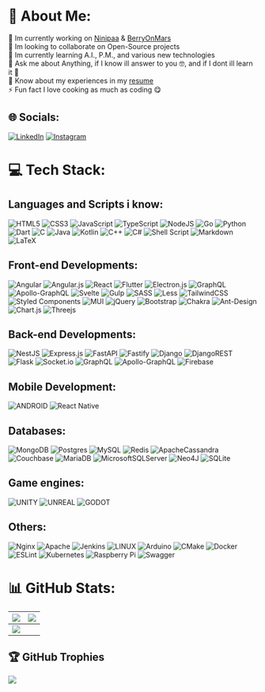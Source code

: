# 💫 About Me:
🔭 Im currently working on [Ninipaa](https://ninipaa.com) & [BerryOnMars](https://berryonmars.com)<br>👯 Im looking to collaborate on Open-Source projects<br>🌱 Im currently learning A.I., P.M., and various new technologies<br>💬 Ask me about Anything, if I know ill answer to you 🤓, and if I dont ill learn it 📖<br>📄 Know about my experiences in my [resume](https://rxresu.me/ashkan4472/full-stack-resume)<br>⚡ Fun fact I love cooking as much as coding 😋


## 🌐 Socials:
 [![LinkedIn](https://img.shields.io/badge/LinkedIn-%230077B5.svg?logo=linkedin&logoColor=white)](https://linkedin.com/in/ashkan-tofangdar) [![Instagram](https://img.shields.io/badge/Instagram-%23E4405F.svg?logo=Instagram&logoColor=white)](https://instagram.com/ashk.tr)

# 💻 Tech Stack:
## Languages and Scripts i know:
 ![HTML5](https://img.shields.io/badge/html5-%23E34F26.svg?style=flat-square&logo=html5&logoColor=white) ![CSS3](https://img.shields.io/badge/css3-%231572B6.svg?style=flat-square&logo=css3&logoColor=white) ![JavaScript](https://img.shields.io/badge/javascript-%23323330.svg?style=flat-square&logo=javascript&logoColor=%23F7DF1E) ![TypeScript](https://img.shields.io/badge/typescript-%23007ACC.svg?style=flat-square&logo=typescript&logoColor=white) ![NodeJS](https://img.shields.io/badge/node.js-6DA55F?style=flat-square&logo=node.js&logoColor=white) ![Go](https://img.shields.io/badge/go-%2300ADD8.svg?style=flat-square&logo=go&logoColor=white) ![Python](https://img.shields.io/badge/python-3670A0?style=flat-square&logo=python&logoColor=ffdd54) ![Dart](https://img.shields.io/badge/dart-%230175C2.svg?style=flat-square&logo=dart&logoColor=white) ![C](https://img.shields.io/badge/c-%2300599C.svg?style=flat-square&logo=c&logoColor=white) ![Java](https://img.shields.io/badge/java-%23ED8B00.svg?style=flat-square&logo=java&logoColor=white)  ![Kotlin](https://img.shields.io/badge/kotlin-%230095D5.svg?style=flat-square&logo=kotlin&logoColor=white) ![C++](https://img.shields.io/badge/c++-%2300599C.svg?style=flat-square&logo=c%2B%2B&logoColor=white) ![C#](https://img.shields.io/badge/c%23-%23239120.svg?style=flat-square&logo=c-sharp&logoColor=white)  ![Shell Script](https://img.shields.io/badge/shell_script-%23121011.svg?style=flat-square&logo=gnu-bash&logoColor=white)  ![Markdown](https://img.shields.io/badge/markdown-%23000000.svg?style=flat-square&logo=markdown&logoColor=white)  ![LaTeX](https://img.shields.io/badge/latex-%23008080.svg?style=flat-square&logo=latex&logoColor=white)
 
## Front-end Developments:
![Angular](https://img.shields.io/badge/angular-%23DD0031.svg?style=flat-square&logo=angular&logoColor=white) ![Angular.js](https://img.shields.io/badge/angular.js-%23E23237.svg?style=flat-square&logo=angularjs&logoColor=white)  ![React](https://img.shields.io/badge/react-%2320232a.svg?style=flat-square&logo=react&logoColor=%2361DAFB) ![Flutter](https://img.shields.io/badge/Flutter-%2302569B.svg?style=flat-square&logo=Flutter&logoColor=white) ![Electron.js](https://img.shields.io/badge/Electron-191970?style=flat-square&logo=Electron&logoColor=white) ![GraphQL](https://img.shields.io/badge/-GraphQL-E10098?style=flat-square&logo=graphql&logoColor=white) ![Apollo-GraphQL](https://img.shields.io/badge/-ApolloGraphQL-311C87?style=flat-square&logo=apollo-graphql) ![Svelte](https://img.shields.io/badge/svelte-%23f1413d.svg?style=flat-square&logo=svelte&logoColor=white)  ![Gulp](https://img.shields.io/badge/GULP-%23CF4647.svg?style=flat-square&logo=gulp&logoColor=white) 
![SASS](https://img.shields.io/badge/SASS-hotpink.svg?style=flat-square&logo=SASS&logoColor=white) ![Less](https://img.shields.io/badge/less-2B4C80?style=flat-square&logo=less&logoColor=white) ![TailwindCSS](https://img.shields.io/badge/tailwindcss-%2338B2AC.svg?style=flat-square&logo=tailwind-css&logoColor=white) ![Styled Components](https://img.shields.io/badge/styled--components-DB7093?style=flat-square&logo=styled-components&logoColor=white) ![MUI](https://img.shields.io/badge/MUI-%230081CB.svg?style=flat-square&logo=material-ui&logoColor=white) ![jQuery](https://img.shields.io/badge/jquery-%230769AD.svg?style=flat-square&logo=jquery&logoColor=white) ![Bootstrap](https://img.shields.io/badge/bootstrap-%23563D7C.svg?style=flat-square&logo=bootstrap&logoColor=white) ![Chakra](https://img.shields.io/badge/chakra-%234ED1C5.svg?style=flat-square&logo=chakraui&logoColor=white) ![Ant-Design](https://img.shields.io/badge/-AntDesign-%230170FE?style=flat-square&logo=ant-design&logoColor=white) ![Chart.js](https://img.shields.io/badge/chart.js-F5788D.svg?style=flat-square&logo=chart.js&logoColor=white) ![Threejs](https://img.shields.io/badge/threejs-black?style=flat-square&logo=three.js&logoColor=white)

 ## Back-end Developments:
![NestJS](https://img.shields.io/badge/nestjs-%23E0234E.svg?style=flat-square&logo=nestjs&logoColor=white) ![Express.js](https://img.shields.io/badge/express.js-%23404d59.svg?style=flat-square&logo=express&logoColor=%2361DAFB) ![FastAPI](https://img.shields.io/badge/FastAPI-005571?style=flat-square&logo=fastapi) ![Fastify](https://img.shields.io/badge/fastify-%23000000.svg?style=flat-square&logo=fastify&logoColor=white) ![Django](https://img.shields.io/badge/django-%23092E20.svg?style=flat-square&logo=django&logoColor=white) ![DjangoREST](https://img.shields.io/badge/DJANGO-REST-ff1709?style=flat-square&logo=django&logoColor=white&color=ff1709&labelColor=gray) ![Flask](https://img.shields.io/badge/flask-%23000.svg?style=flat-square&logo=flask&logoColor=white) ![Socket.io](https://img.shields.io/badge/Socket.io-black?style=flat-square&logo=socket.io&badgeColor=010101)
![GraphQL](https://img.shields.io/badge/-GraphQL-E10098?style=flat-square&logo=graphql&logoColor=white) ![Apollo-GraphQL](https://img.shields.io/badge/-ApolloGraphQL-311C87?style=flat-square&logo=apollo-graphql) ![Firebase](https://img.shields.io/badge/firebase-%23039BE5.svg?style=flat-square&logo=firebase)
 
 ## Mobile Development:
 ![ANDROID](https://img.shields.io/badge/android-%2320232a.svg?style=flat-square&logo=android&logoColor=%a4c639) ![React Native](https://img.shields.io/badge/react_native-%2320232a.svg?style=flat-square&logo=react&logoColor=%2361DAFB)
 
 ## Databases:
![MongoDB](https://img.shields.io/badge/MongoDB-%234ea94b.svg?style=flat-square&logo=mongodb&logoColor=white) ![Postgres](https://img.shields.io/badge/postgres-%23316192.svg?style=flat-square&logo=postgresql&logoColor=white) ![MySQL](https://img.shields.io/badge/mysql-%2300f.svg?style=flat-square&logo=mysql&logoColor=white) ![Redis](https://img.shields.io/badge/redis-%23DD0031.svg?style=flat-square&logo=redis&logoColor=white) ![ApacheCassandra](https://img.shields.io/badge/cassandra-%231287B1.svg?style=flat-square&logo=apache-cassandra&logoColor=white) ![Couchbase](https://img.shields.io/badge/Couchbase-EA2328?style=flat-square&logo=couchbase&logoColor=white) ![MariaDB](https://img.shields.io/badge/MariaDB-003545?style=flat-square&logo=mariadb&logoColor=white) ![MicrosoftSQLServer](https://img.shields.io/badge/Microsoft%20SQL%20Sever-CC2927?style=flat-square&logo=microsoft%20sql%20server&logoColor=white)  ![Neo4J](https://img.shields.io/badge/Neo4j-008CC1?style=flat-square&logo=neo4j&logoColor=white) ![SQLite](https://img.shields.io/badge/sqlite-%2307405e.svg?style=flat-square&logo=sqlite&logoColor=white)
 
## Game engines:
 ![UNITY](https://img.shields.io/badge/Unity-%2320232a.svg?style=flat-square&logo=unity&logoColor=white) ![UNREAL](https://img.shields.io/badge/unreal-%2320232a.svg?style=flat-square&logo=unreal-engine&logoColor=white) ![GODOT](https://img.shields.io/badge/godot-3582bb.svg?style=flat-square&logo=godot-engine&logoColor=white) 

## Others:
![Nginx](https://img.shields.io/badge/nginx-%23009639.svg?style=flat-square&logo=nginx&logoColor=white) ![Apache](https://img.shields.io/badge/apache-%23D42029.svg?style=flat-square&logo=apache&logoColor=white) ![Jenkins](https://img.shields.io/badge/jenkins-%232C5263.svg?style=flat-square&logo=jenkins&logoColor=white) ![LINUX](https://img.shields.io/badge/Linux-FCC624?style=flat-square&logo=linux&logoColor=black) ![Arduino](https://img.shields.io/badge/-Arduino-00979D?style=flat-square&logo=Arduino&logoColor=white) ![CMake](https://img.shields.io/badge/CMake-%23008FBA.svg?style=flat-square&logo=cmake&logoColor=white) ![Docker](https://img.shields.io/badge/docker-%230db7ed.svg?style=flat-square&logo=docker&logoColor=white) ![ESLint](https://img.shields.io/badge/ESLint-4B3263?style=flat-square&logo=eslint&logoColor=white) ![Kubernetes](https://img.shields.io/badge/kubernetes-%23326ce5.svg?style=flat-square&logo=kubernetes&logoColor=white) ![Raspberry Pi](https://img.shields.io/badge/-RaspberryPi-C51A4A?style=flat-square&logo=Raspberry-Pi) ![Swagger](https://img.shields.io/badge/-Swagger-%23Clojure?style=flat-square&logo=swagger&logoColor=white)

# 📊 GitHub Stats:
| ![](https://github-readme-stats.vercel.app/api?username=ashkan4472&theme=nightowl&hide_border=false&include_all_commits=true&count_private=true) | ![](https://github-readme-stats.vercel.app/api/top-langs/?username=ashkan4472&theme=nightowl&hide_border=false&include_all_commits=true&count_private=true&layout=compact) |
| :------------: | :------------: |
| ![](https://github-readme-streak-stats.herokuapp.com/?user=ashkan4472&theme=nightowl&hide_border=false)   |   |

## 🏆 GitHub Trophies
![](https://github-profile-trophy.vercel.app/?username=ashkan4472&theme=radical&no-frame=false&no-bg=false&margin-w=4)
